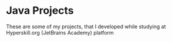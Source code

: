 # Java Projects
These are some of my projects, that I developed while studying at Hyperskill.org (JetBrains Academy) platform

